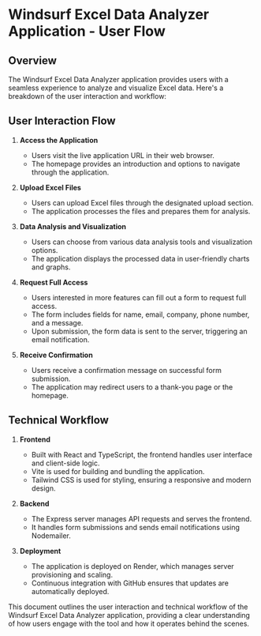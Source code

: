 # Windsurf Excel Data Analyzer Application - User Flow

## Overview
The Windsurf Excel Data Analyzer application provides users with a seamless experience to analyze and visualize Excel data. Here's a breakdown of the user interaction and workflow:

## User Interaction Flow

1. **Access the Application**
   - Users visit the live application URL in their web browser.
   - The homepage provides an introduction and options to navigate through the application.

2. **Upload Excel Files**
   - Users can upload Excel files through the designated upload section.
   - The application processes the files and prepares them for analysis.

3. **Data Analysis and Visualization**
   - Users can choose from various data analysis tools and visualization options.
   - The application displays the processed data in user-friendly charts and graphs.

4. **Request Full Access**
   - Users interested in more features can fill out a form to request full access.
   - The form includes fields for name, email, company, phone number, and a message.
   - Upon submission, the form data is sent to the server, triggering an email notification.

5. **Receive Confirmation**
   - Users receive a confirmation message on successful form submission.
   - The application may redirect users to a thank-you page or the homepage.

## Technical Workflow

1. **Frontend**
   - Built with React and TypeScript, the frontend handles user interface and client-side logic.
   - Vite is used for building and bundling the application.
   - Tailwind CSS is used for styling, ensuring a responsive and modern design.

2. **Backend**
   - The Express server manages API requests and serves the frontend.
   - It handles form submissions and sends email notifications using Nodemailer.

3. **Deployment**
   - The application is deployed on Render, which manages server provisioning and scaling.
   - Continuous integration with GitHub ensures that updates are automatically deployed.

This document outlines the user interaction and technical workflow of the Windsurf Excel Data Analyzer application, providing a clear understanding of how users engage with the tool and how it operates behind the scenes.